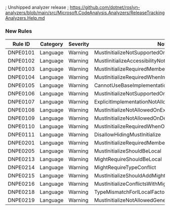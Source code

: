 ﻿; Unshipped analyzer release
; https://github.com/dotnet/roslyn-analyzers/blob/main/src/Microsoft.CodeAnalysis.Analyzers/ReleaseTrackingAnalyzers.Help.md

### New Rules

Rule ID | Category | Severity | Notes
--------|----------|----------|-------
DNPE0101 | Language | Warning | MustInitializeNotSupportedOnReadonly
DNPE0102 | Language | Warning | MustIinitializeAccessibilityNotLessThanConstructor
DNPE0103 | Language | Warning | MustInitializeRequiredMembers
DNPE0104 | Language | Warning | MustInitializeRequiredWhenImplementingInterface
DNPE0105 | Language | Warning | CannotUseBaseImplementationForMustInitialize
DNPE0106 | Language | Warning | MustInitializeNotSupportedOnStatic
DNPE0107 | Language | Warning | ExplicitImplementationNotAllowed
DNPE0108 | Language | Warning | MustInitializeNotAllowedOnExplicitImplementation
DNPE0109 | Language | Warning | MustInitializeNotAllowedOnDefaultInterfaceImplementation
DNPE0110 | Language | Warning | MustInitializeRequiredWhenOverriding
DNPE0111 | Language | Warning | DisallowHidingMustInitialize
DNPE0201 | Language | Warning | MustInitializeRequiredMembersForILocalFactory
DNPE0205 | Language | Warning | MustInitializeShouldBeLocal
DNPE0213 | Language | Warning | MightRequireShouldBeLocal
DNPE0214 | Language | Warning | MightRequireTypeConflict
DNPE0215 | Language | Warning | MustInitializeShouldAddMightRequire
DNPE0216 | Language | Warning | MustInitializeConflictsWithMightRequire
DNPE0218 | Language | Warning | TypeMismatchForILocalFactory
DNPE0219 | Language | Warning | MustInitializeNotAllowedGenericWithNew
